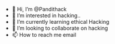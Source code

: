 - 👋 Hi, I’m @Pandithack
- 👀 I’m interested in hacking..
- 🌱 I’m currently learning ethical Hacking
- 💞️ I’m looking to collaborate on hacking
- 📫 How to reach me email

<!---
Pandithack/Pandithack is a ✨ special ✨ repository because its `README.md` (this file) appears on your GitHub profile.
You can click the Preview link to take a look at your changes.
--->
